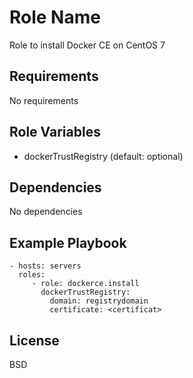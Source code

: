 Role Name
=========

Role to install Docker CE on CentOS 7

Requirements
------------

No requirements

Role Variables
--------------

* dockerTrustRegistry (default: optional)

Dependencies
------------

No dependencies

Example Playbook
----------------

    - hosts: servers
      roles:
         - role: dockerce.install
           dockerTrustRegistry:
             domain: registrydomain
             certificate: <certificat>

License
-------

BSD
